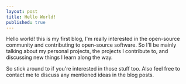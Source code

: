 ```yaml
---
layout: post
title: Hello World!
published: true
---
```


Hello world! this is my first blog, I'm really interested in the open-source community and contributing to open-source software. So I'll be mainly talking about my personal projects, the projects I contribute to, and discussing new things I learn along the way.

So stick around to if you're interested in those stuff too. Also feel free to contact me to discuss any mentioned ideas in the blog posts.